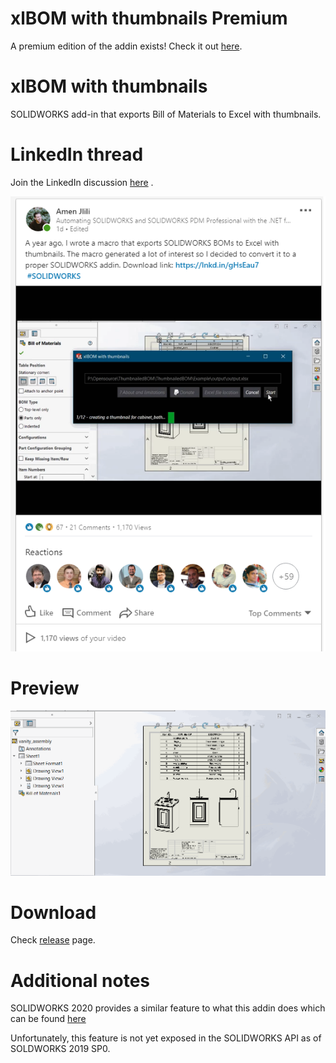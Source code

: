 # xlBOM with thumbnails Premium
A premium edition of the addin exists! Check it out [here](https://bluebyte.biz/product/xlbom-with-thumbnails/).

# xlBOM with thumbnails
SOLIDWORKS add-in that exports Bill of Materials to Excel with thumbnails.

# LinkedIn thread

Join the LinkedIn discussion [here](https://www.linkedin.com/posts/jliliamen_solidworks-activity-6591332088224583680-B4Q0) .

![Discussion](ThumbnailedBOM/Preview/discussion.png)

# Preview
![Preview](ThumbnailedBOM/Preview/Preview.gif)


# Download
Check [release](https://github.com/jliliamen/ThumbnailedBOM/releases) page. 

# Additional notes
SOLIDWORKS 2020 provides a similar feature to what this addin does which can be found [here](http://help.solidworks.com/2020/english/solidworks/sldworks/t_saving_boms.htm)

Unfortunately, this feature is not yet exposed in the SOLIDWORKS API as of SOLDWORKS 2019 SP0.
